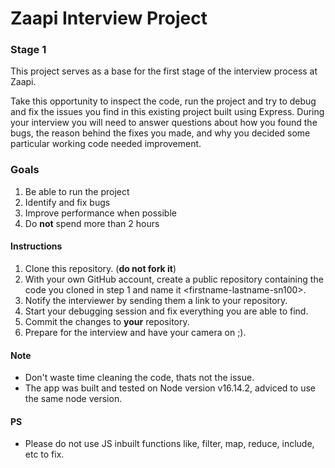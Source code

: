 # Zaapi Interview Project

### Stage 1

This project serves as a base for the first stage of the interview process at Zaapi.

Take this opportunity to inspect the code, run the project and try to debug and fix the issues you find in this existing project built using Express.
During your interview you will need to answer questions about how you found the bugs, the reason behind the fixes you made, and why you decided some particular working code needed improvement.

### Goals
1. Be able to run the project
2. Identify and fix bugs
3. Improve performance when possible
4. Do **not** spend more than 2 hours

#### Instructions
1. Clone this repository. (**do not fork it**)
2. With your own GitHub account, create a public repository containing the code you cloned in step 1 and name it \<firstname-lastname-sn100\>.
3. Notify the interviewer by sending them a link to your repository.
4. Start your debugging session and fix everything you are able to find.
5. Commit the changes to **your** repository.
6. Prepare for the interview and have your camera on ;).

#### Note
- Don't waste time cleaning the code, thats not the issue.
- The app was built and tested on Node version v16.14.2, adviced to use the same node version.

#### PS
- Please do not use JS inbuilt functions like, filter, map, reduce, include, etc to fix. 
